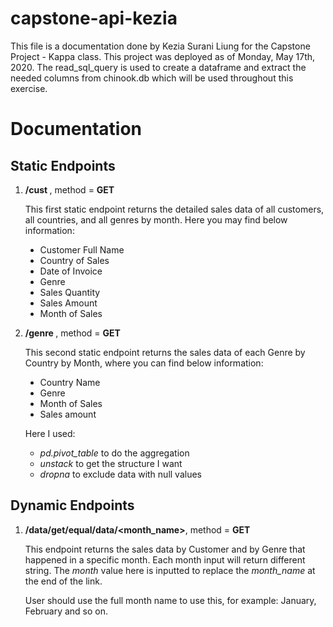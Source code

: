<h1>capstone-api-kezia</h1>
<p>This file is a documentation done by Kezia Surani Liung for the Capstone Project - Kappa class. This project was deployed as of Monday, May 17th, 2020. The read_sql_query is used to create a dataframe and extract the needed columns from chinook.db which will be used throughout this exercise.</p>
<h1> Documentation </h1>
<h2> Static Endpoints </h2>
<ol><li>
<p><b> /cust </b>, method = <b>GET</b> </p>
<p> This first static endpoint returns the detailed sales data of all customers, all countries, and all genres by month. Here you may find below information: </p>
<ul style="list-style-type:disc;">
<li> Customer Full Name </li>
<li> Country of Sales </li>
<li> Date of Invoice </li>
<li> Genre </li>
<li> Sales Quantity </li>
<li> Sales Amount </li>
<li> Month of Sales</li>
</ul></li></ol>
<ol start = "2"><li>
<p><b> /genre </b>, method = <b>GET</b> </p>
<p> This second static endpoint returns the sales data of each Genre by Country by Month, where you can find below information: </p>
<ul style="list-style-type:disc;">
<li> Country Name </li>
<li> Genre </li>
<li> Month of Sales </li>
<li> Sales amount </li>
</ul>
<p> Here I used: </p>
<ul>
<li> <i>pd.pivot_table</i> to do the aggregation</li>
<li> <i>unstack</i> to get the structure I want </li>
<li> <i>dropna</i> to exclude data with null values</li>
</ul></ol>
<h2> Dynamic Endpoints </h2>
<ol><li>
<p><b> /data/get/equal/data/&lt;month_name&gt;</b>, method = <b>GET</b></p>
<p> This endpoint returns the sales data by Customer and by Genre that happened in a specific month. Each month input will return different string. The <i>month</i> value here is inputted to replace the <i>month_name</i> at the end of the link.</p>
<p>User should use the full month name to use this, for example: January, February and so on.</p>
</li></ol>